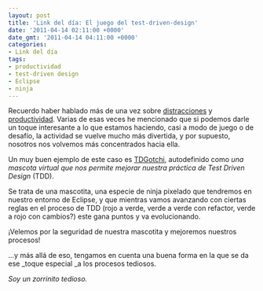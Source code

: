 ```yaml
---
layout: post
title: 'Link del día: El juego del test-driven-design'
date: '2011-04-14 02:11:00 +0000'
date_gmt: '2011-04-14 04:11:00 +0000'
categories:
- Link del día
tags:
- productividad
- test-driven design
- Eclipse
- ninja
---
```


Recuerdo haber hablado más de una vez sobre [distracciones](https://blog.alphasmanifesto.com/?s=distracciones) y [productividad](https://blog.alphasmanifesto.com/?s=productividad). Varias de esas veces he mencionado que si podemos darle un toque interesante a lo que estamos haciendo, casi a modo de juego o de desafío, la actividad se vuelve mucho más divertida, y por supuesto, nosotros nos volvemos más concentrados hacia ella.

Un muy buen ejemplo de este caso es [TDGotchi](http://www.happyprog.com/tdgotchi/), autodefinido como _una mascota virtual que nos permite mejorar nuestra práctica de Test Driven Design_ (TDD).

Se trata de una mascotita, una especie de ninja pixelado que tendremos en nuestro entorno de Eclipse, y que mientras vamos avanzando con ciertas reglas en el proceso de TDD (rojo a verde, verde a verde con refactor, verde a rojo con cambios?) este gana puntos y va evolucionando.

¡Velemos por la seguridad de nuestra mascotita y mejoremos nuestros procesos!

...y más allá de eso, tengamos en cuenta una buena forma en la que se da ese _toque especial _a los procesos tediosos.

_Soy un zorrinito tedioso._
